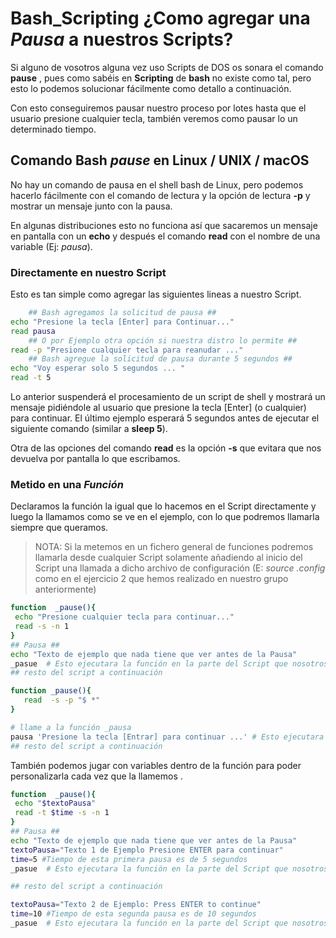 # Bash_Scripting ¿Como agregar una _Pausa_ a nuestros Scripts?

Si alguno de vosotros alguna vez uso Scripts de DOS os sonara el comando **pause** , pues como sabéis en **Scripting** de **bash** no existe como tal, pero esto lo podemos solucionar fácilmente como detallo a continuación.

Con esto conseguiremos pausar nuestro proceso por lotes hasta que el usuario presione cualquier tecla, también veremos como pausar lo un determinado tiempo.

## Comando Bash _pause_ en Linux / UNIX / macOS

No hay un comando de pausa en el shell bash de Linux, pero podemos hacerlo fácilmente con el comando de lectura y la opción de lectura **-p** y mostrar un mensaje junto con la pausa.

En algunas distribuciones esto no funciona así que sacaremos un mensaje en pantalla con un **echo** y después el comando **read** con el nombre de una variable (Ej: _pausa_).

### Directamente en nuestro Script

Esto es tan simple como agregar las siguientes lineas a nuestro Script.

```bash
	## Bash agregamos la solicitud de pausa ## 
echo "Presione la tecla [Enter] para Continuar..." 
read pausa 
	## O por Ejemplo otra opción si nuestra distro lo permite ##
read -p "Presione cualquier tecla para reanudar ..." 
	## Bash agregue la solicitud de pausa durante 5 segundos ## 
echo "Voy esperar solo 5 segundos ... "	
read -t 5
```

Lo anterior suspenderá el procesamiento de un script de shell y mostrará un mensaje pidiéndole al usuario que presione la tecla [Enter] (o cualquier) para continuar. El último ejemplo esperará 5 segundos antes de ejecutar el siguiente comando (similar a **sleep 5**).

Otra de las opciones del comando **read** es la opción **-s** que evitara que nos devuelva por pantalla lo que escribamos.

### Metido en una _Función_

Declaramos la función la igual que lo hacemos en el Script directamente y luego la llamamos como se ve en el ejemplo, con lo que podremos llamarla siempre que queramos.

> NOTA: Si la metemos en un fichero general de funciones podremos llamarla desde cualquier Script solamente añadiendo al inicio del Script una llamada a dicho archivo de configuración (E: _source .config_ como en el ejercicio 2 que hemos realizado en nuestro grupo anteriormente)

```bash
function  _pause(){ 
 echo "Presione cualquier tecla para continuar..." 
 read -s -n 1
}
## Pausa ##
echo "Texto de ejemplo que nada tiene que ver antes de la Pausa"
_pasue  # Esto ejecutara la función en la parte del Script que nosotros queramos.
## resto del script a continuación
```

```bash
function _pause(){
   read  -s -p "$ *" 
}

# llame a la función _pausa
pausa 'Presione la tecla [Entrar] para continuar ...' # Esto ejecutara la función en la parte del Script que nosotros queramos.
## resto del script a continuación
```

También podemos jugar con variables dentro de la función para poder personalizarla cada vez que la llamemos .

```bash
function  _pause(){ 
 echo "$textoPausa" 
 read -t $time -s -n 1
}
## Pausa ##
echo "Texto de ejemplo que nada tiene que ver antes de la Pausa"
textoPausa="Texto 1 de Ejemplo Presione ENTER para continuar"
time=5 #Tiempo de esta primera pausa es de 5 segundos
_pasue  # Esto ejecutara la función en la parte del Script que nosotros queramos.

## resto del script a continuación

textoPausa="Texto 2 de Ejemplo: Press ENTER to continue"
time=10 #Tiempo de esta segunda pausa es de 10 segundos
_pasue  # Esto ejecutara la función en la parte del Script que nosotros queramos.

```

